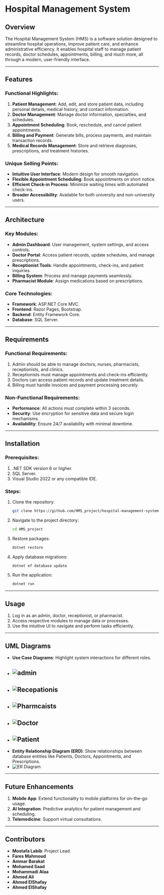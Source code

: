 # Hospital Management System

## Overview
The Hospital Management System (HMS) is a software solution designed to streamline hospital operations, improve patient care, and enhance administrative efficiency. It enables hospital staff to manage patient records, doctor schedules, appointments, billing, and much more, all through a modern, user-friendly interface.

---

## Features

### Functional Highlights:
1. **Patient Management**: Add, edit, and store patient data, including personal details, medical history, and contact information.
2. **Doctor Management**: Manage doctor information, specialties, and schedules.
3. **Appointment Scheduling**: Book, reschedule, and cancel patient appointments.
4. **Billing and Payment**: Generate bills, process payments, and maintain transaction records.
5. **Medical Records Management**: Store and retrieve diagnoses, prescriptions, and treatment histories.

### Unique Selling Points:
- **Intuitive User Interface**: Modern design for smooth navigation.
- **Flexible Appointment Scheduling**: Book appointments on short notice.
- **Efficient Check-in Process**: Minimize waiting times with automated check-ins.
- **Broader Accessibility**: Available for both university and non-university users.

---

## Architecture
### Key Modules:
- **Admin Dashboard**: User management, system settings, and access controls.
- **Doctor Portal**: Access patient records, update schedules, and manage prescriptions.
- **Receptionist Tools**: Handle appointments, check-ins, and patient inquiries.
- **Billing System**: Process and manage payments seamlessly.
- **Pharmacist Module**: Assign medications based on prescriptions.

### Core Technologies:
- **Framework**: ASP.NET Core MVC.
- **Frontend**: Razor Pages, Bootstrap.
- **Backend**: Entity Framework Core.
- **Database**: SQL Server.

---

## Requirements

### Functional Requirements:
1. Admin should be able to manage doctors, nurses, pharmacists, receptionists, and clinics.
2. Receptionists must manage appointments and check-ins efficiently.
3. Doctors can access patient records and update treatment details.
4. Billing must handle invoices and payment processing securely.

### Non-Functional Requirements:
- **Performance**: All actions must complete within 3 seconds.
- **Security**: Use encryption for sensitive data and secure login mechanisms.
- **Availability**: Ensure 24/7 availability with minimal downtime.

---

## Installation

### Prerequisites:
1. .NET SDK version 6 or higher.
2. SQL Server.
3. Visual Studio 2022 or any compatible IDE.

### Steps:
1. Clone the repository:
   ```bash
   git clone https://github.com/HMS_project/hospital-management-system.git
   ```
2. Navigate to the project directory:
   ```bash
   cd HMS_project
   ```
3. Restore packages:
   ```bash
   dotnet restore
   ```
4. Apply database migrations:
   ```bash
   dotnet ef database update
   ```
5. Run the application:
   ```bash
   dotnet run
   ```

---

## Usage
1. Log in as an admin, doctor, receptionist, or pharmacist.
2. Access respective modules to manage data or processes.
3. Use the intuitive UI to navigate and perform tasks efficiently.

---

## UML Diagrams
- **Use Case Diagrams**: Highlight system interactions for different roles.
- ![admin](./UML/admin.png)
  ---
- ![Recepationis](./UML/Recepationist.png)
  ---
- ![Pharmcaists](./UML/Pharmcaists.png)
  ---
- ![Doctor](./UML/Doctor.png)
  ---
- ![Patient](./UML/Patient.png)
  ---
- **Entity Relationship Diagram (ERD)**: Show relationships between database entities like Patients, Doctors, Appointments, and Prescriptions.
- ![ER Diagram](./ERD/ERD.png)

---

## Future Enhancements
1. **Mobile App**: Extend functionality to mobile platforms for on-the-go usage.
2. **AI Integration**: Predictive analytics for patient management and scheduling.
3. **Telemedicine**: Support virtual consultations.

---

## Contributors
- **Mostafa Labib**: Project Lead.
- **Fares Mahmoud**
- **Ammar Barakat**
- **Mohamed Saad**
- **Mohammadi Alaa**
- **Ahmed Ali**
- **Ahmed ElShafay**
- **Ahmed ElShafay**



